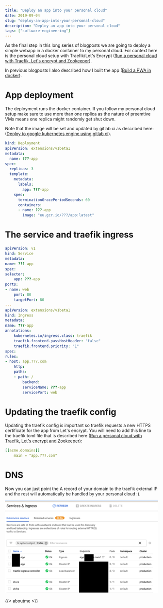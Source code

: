 ```yaml
---
title: "Deploy an app into your personal cloud"
date: 2019-09-04
slug: "deploy-an-app-into-your-personal-cloud"
description: "Deploy an app into your personal cloud"
tags: ["software-engineering"]
---
```


As the final step in this long series of blogposts we are going to deploy a simple webapp in a docker container to my personal cloud. For context here is the personal cloud setup with Traefik/Let's Encrypt ([Run a personal cloud with Traefik, Let's encrypt and Zookeeper](https://heltweg.org/posts/run-a-personal-cloud-with-traefik-lets-encrypt-and-zookeeper/)).

In previous blogposts I also described how I built the app ([Build a PWA in docker](https://heltweg.org/posts/build-a-progressive-web-app-in-docker-with-nginx-to-deploy-to-kubernetes-or-docker-swarm/)).

# App deployment

The deployment runs the docker container. If you follow my personal cloud setup make sure to use more than one replica as the nature of preemtive VMs means one replica might randomly get shut down.

Note that the image will be set and updated by gitlab ci as described here: ([Deploy to google kubernetes engine using gitlab ci](https://heltweg.org/posts/deploy-to-google-kubernetes-engine-using-gitlab-ci/)).

```yml
kind: Deployment
apiVersion: extensions/v1beta1
metadata:
  name: ???-app
spec:
  replicas: 3
  template:
    metadata:
      labels:
        app: ???-app
    spec:
      terminationGracePeriodSeconds: 60
      containers:
      - name: ???-app
        image: "eu.gcr.io/???/app:latest"
```

# The service and traefik ingress
```yml
apiVersion: v1
kind: Service
metadata:
name: ???-app
spec:
selector:
    app: ???-app
ports:
- name: web
    port: 80
    targetPort: 80
---
apiVersion: extensions/v1beta1
kind: Ingress
metadata:
name: ???-app
annotations:
    kubernetes.io/ingress.class: traefik
    traefik.frontend.passHostHeader: "false"
    traefik.frontend.priority: "1"
spec:
rules:
- host: app.???.com
    http:
    paths:
    - path: /
        backend:
        serviceName: ???-app
        servicePort: web
```

# Updating the traefik config
Updating the traefik config is important so traefik requests a new HTTPS certificate for the app from Let's encrypt. You will need to add this line to the traefik toml file that is described here ([Run a personal cloud with Traefik, Let's encrypt and Zookeeper](https://heltweg.org/posts/run-a-personal-cloud-with-traefik-lets-encrypt-and-zookeeper/)):

```yml
[[acme.domains]]
    main = "app.???.com"
```

# DNS
Now you can just point the A record of your domain to the traefik external IP and the rest will automatically be handled by your personal cloud :).

![The final result: The app runs in your personal cloud <3](/img/posts/deploy-an-app-into-your-personal-cloud/final-result.png#center)



{{< aboutme >}}